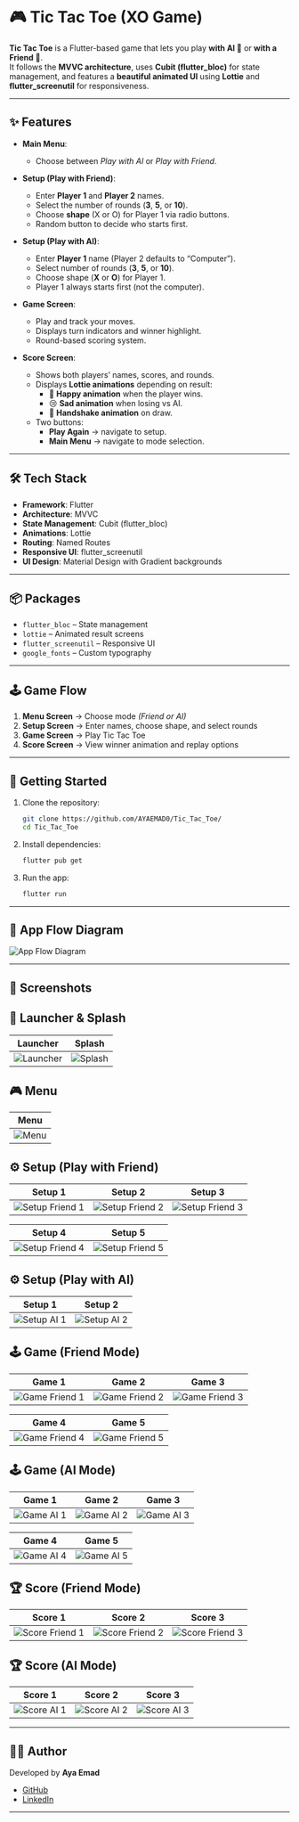 # 🎮 Tic Tac Toe (XO Game)

**Tic Tac Toe** is a Flutter-based game that lets you play **with AI 🤖** or **with a Friend 👥**.  
It follows the **MVVC architecture**, uses **Cubit (flutter_bloc)** for state management, and features a **beautiful animated UI** using **Lottie** and **flutter_screenutil** for responsiveness.

---

## ✨ Features

* **Main Menu**:
    * Choose between *Play with AI* or *Play with Friend*.

* **Setup (Play with Friend)**:
    * Enter **Player 1** and **Player 2** names.
    * Select the number of rounds (**3**, **5**, or **10**).
    * Choose **shape** (X or O) for Player 1 via radio buttons.
    * Random button to decide who starts first.

* **Setup (Play with AI)**:
    * Enter **Player 1** name (Player 2 defaults to “Computer”).
    * Select number of rounds (**3**, **5**, or **10**).
    * Choose shape (**X** or **O**) for Player 1.
    * Player 1 always starts first (not the computer).

* **Game Screen**:
    * Play and track your moves.
    * Displays turn indicators and winner highlight.
    * Round-based scoring system.

* **Score Screen**:
    * Shows both players’ names, scores, and rounds.
    * Displays **Lottie animations** depending on result:
        * 🥳 **Happy animation** when the player wins.
        * 😢 **Sad animation** when losing vs AI.
        * 🤝 **Handshake animation** on draw.
    * Two buttons:
        * **Play Again** → navigate to setup.
        * **Main Menu** → navigate to mode selection.

---

## 🛠️ Tech Stack

* **Framework**: Flutter
* **Architecture**: MVVC
* **State Management**: Cubit (flutter_bloc)
* **Animations**: Lottie
* **Routing**: Named Routes
* **Responsive UI**: flutter_screenutil
* **UI Design**: Material Design with Gradient backgrounds

---

## 📦 Packages

* `flutter_bloc` – State management
* `lottie` – Animated result screens
* `flutter_screenutil` – Responsive UI
* `google_fonts` – Custom typography

---

## 🕹️ Game Flow

1. **Menu Screen** → Choose mode *(Friend or AI)*
2. **Setup Screen** → Enter names, choose shape, and select rounds
3. **Game Screen** → Play Tic Tac Toe
4. **Score Screen** → View winner animation and replay options

---
## 🚀 Getting Started

1. Clone the repository:

   ```bash
   git clone https://github.com/AYAEMAD0/Tic_Tac_Toe/
   cd Tic_Tac_Toe
   ```

2. Install dependencies:

   ```bash
   flutter pub get
   ```

3. Run the app:

   ```bash
   flutter run
   ```
---
## 🔄 App Flow Diagram

![App Flow Diagram](assets/images/screenshots/tic_tac_toe.png)

---

## 📸 Screenshots
## 🚀 Launcher & Splash
| Launcher                                    | Splash                                   |
|---------------------------------------------|------------------------------------------|
| ![Launcher](assets/images/screenshots/lanucher.png) | ![Splash](assets/images/screenshots/splash.png) |


## 🎮 Menu
| Menu |
|------|
| ![Menu](assets/images/screenshots/menu.png) |

## ⚙️ Setup (Play with Friend)
| Setup 1 | Setup 2 | Setup 3 |
|---------|---------|---------|
| ![Setup Friend 1](assets/images/screenshots/setupFriend.png) | ![Setup Friend 2](assets/images/screenshots/setupFriendError.png) | ![Setup Friend 3](assets/images/screenshots/setupFriendErrorRandom.png) |

| Setup 4 | Setup 5                                                      |
|---------|--------------------------------------------------------------|
| ![Setup Friend 4](assets/images/screenshots/openRandom.png) | ![Setup Friend 5](assets/images/screenshots/setupFriendRound.png) |

## ⚙️ Setup (Play with AI)
| Setup 1 | Setup 2 |
|---------|---------|
| ![Setup AI 1](assets/images/screenshots/setupAi.png) | ![Setup AI 2](assets/images/screenshots/setupAiName.png) |

## 🕹️ Game (Friend Mode)
| Game 1 | Game 2 | Game 3 |
|--------|--------|--------|
| ![Game Friend 1](assets/images/screenshots/gameFriendTurnPlay1.png) | ![Game Friend 2](assets/images/screenshots/gameFriendTurnPlay2.png) | ![Game Friend 3](assets/images/screenshots/gameFriendNone.png) |

| Game 4 | Game 5 |
|--------|--------|
| ![Game Friend 4](assets/images/screenshots/gameFriendWinPlay1.png) | ![Game Friend 5](assets/images/screenshots/gameFriendWinPlay2.png) |


## 🕹️ Game (AI Mode)
| Game 1 | Game 2 | Game 3 |
|--------|--------|--------|
| ![Game AI 1](assets/images/screenshots/gameAiTurnPlay1.png) | ![Game AI 2](assets/images/screenshots/gameAiTurnPlay2.png) | ![Game AI 3](assets/images/screenshots/gameAiNone.png) |

| Game 4 | Game 5         |
|--------|----------------|
| ![Game AI 4](assets/images/screenshots/gameAiWinPlay1.png) | ![Game AI 5](assets/images/screenshots/gameAiWinPlay2.png) |


## 🏆 Score (Friend Mode)
| Score 1 | Score 2 | Score 3 |
|---------|---------|---------|
| ![Score Friend 1](assets/images/screenshots/scoreFriendWinPlay1.png) | ![Score Friend 2](assets/images/screenshots/scoreFriendWinPlay2.png) | ![Score Friend 3](assets/images/screenshots/scoreFriendNone.png) |

## 🏆 Score (AI Mode)
| Score 1 | Score 2 | Score 3 |
|---------|---------|---------|
| ![Score AI 1](assets/images/screenshots/scoreAiWin.png) | ![Score AI 2](assets/images/screenshots/scoreAiLose.png) | ![Score AI 3](assets/images/screenshots/scoreAiNone.png) |

---

## 👩‍💻 Author

Developed by **Aya Emad**

* [GitHub](https://github.com/AYAEMAD0)
* [LinkedIn](https://www.linkedin.com/in/aya-emad1/)

---
